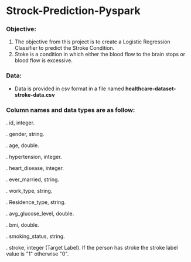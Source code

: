 # Strock-Prediction-Pyspark
### Objective:
 1) The objective from this project is to create a Logistic Regression Classifier to predict the Stroke Condition.
 2) Stoke is a condition in which either the blood flow to the brain stops or blood flow is excessive.

### Data:
- Data is provided in csv format in a file named <b>healthcare-dataset-stroke-data.csv</b>

### Column names and data types are as follow:
. id, integer.

. gender, string.

. age, double.

. hypertension, integer.

. heart_disease, integer.

. ever_married, string.

. work_type, string.

. Residence_type, string.

. avg_glucose_level, double.

. bmi, double.

. smoking_status, string.

. stroke, integer (Target Label). If the person has stroke the stroke label value is "1" otherwise "0".
